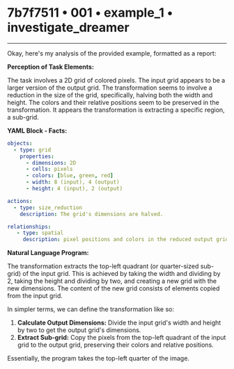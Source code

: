 # 7b7f7511 • 001 • example_1 • investigate_dreamer

---
Okay, here's my analysis of the provided example, formatted as a report:

**Perception of Task Elements:**

The task involves a 2D grid of colored pixels. The input grid appears to be a larger version of the output grid. The transformation seems to involve a reduction in the size of the grid, specifically, halving both the width and height. The colors and their relative positions seem to be preserved in the transformation. It appears the transformation is extracting a specific region, a sub-grid.

**YAML Block - Facts:**



```yaml
objects:
  - type: grid
    properties:
      - dimensions: 2D
      - cells: pixels
      - colors: [blue, green, red]
      - width: 8 (input), 4 (output)
      - height: 4 (input), 2 (output)

actions:
  - type: size_reduction
    description: The grid's dimensions are halved.

relationships:
   - type: spatial
     description: pixel positions and colors in the reduced output grid correspond directly to a sub-region of the input grid

```



**Natural Language Program:**

The transformation extracts the top-left quadrant (or quarter-sized sub-grid) of the input grid. This is achieved by taking the width and dividing by 2, taking the height and dividing by two, and creating a new grid with the new dimensions. The content of the new grid consists of elements copied from the input grid.

In simpler terms, we can define the transformation like so:
1.  **Calculate Output Dimensions:** Divide the input grid's width and height by two to get the output grid's dimensions.
2.  **Extract Sub-grid:** Copy the pixels from the top-left quadrant of the input grid to the output grid, preserving their colors and relative positions.

Essentially, the program takes the top-left quarter of the image.

